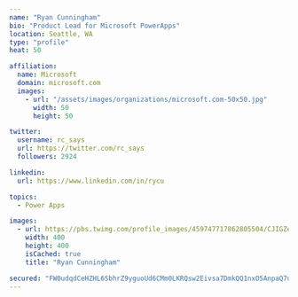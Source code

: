 ```yaml
---
name: "Ryan Cunningham"
bio: "Product Lead for Microsoft PowerApps"
location: Seattle, WA
type: "profile"
heat: 50

affiliation:
  name: Microsoft
  domain: microsoft.com
  images:
    - url: "/assets/images/organizations/microsoft.com-50x50.jpg"
      width: 50
      height: 50

twitter:
  username: rc_says
  url: https://twitter.com/rc_says
  followers: 2924

linkedin:
  url: https://www.linkedin.com/in/rycu

topics:
  - Power Apps

images:
  - url: https://pbs.twimg.com/profile_images/459747717862805504/CJIGZejd_400x400.png
    width: 400
    height: 400
    isCached: true
    title: "Ryan Cunningham"

secured: "FW0udqdCeHZHL6SbhrZ9yguoUd6CMm0LKRQsw2Eivsa7DmkQQ1nxO5AnpaQ7uw/mQPEcMdsw60BLnMZmuS5dFzsr/jrDawclg8CzXjIjNFj/P/2JZQh/t+99f5gJ9esqMtlkw5s7bZpsdOEEWP35hhnro1B02btgpD6AS/tGOU2DVu5oB0vkCTZ2HY7t3J+10Z/7uz0h/f2n2FXAMrOWMmTIgIae8hOF03I32qCWn6HyK5i4BNSXvFdWuNZXL89hdieGe719P9GzRfsFd5eeHGh9dnmLi9fgjAGakK1WSGKOLnTfYjoypp6UJdk0IedQt+HnQfJEyacVZpxXtkacp514X4wxg2bIGwwEPOnH8keWGbjGX/mHk1jYxU5lwNZ0V69LBbgKEOXvfYXIUSaeNQ==;ZJrIoP/+7gYVV1XlLd6+Ow=="
---
```


